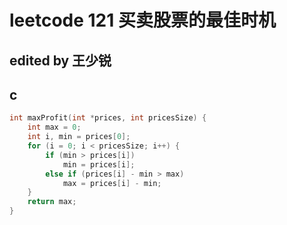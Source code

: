 # leetcode 121 买卖股票的最佳时机

## edited by 王少锐

## c

```c
int maxProfit(int *prices, int pricesSize) {
    int max = 0;
    int i, min = prices[0];
    for (i = 0; i < pricesSize; i++) {
        if (min > prices[i])
            min = prices[i];
        else if (prices[i] - min > max)
            max = prices[i] - min;
    }
    return max;
}

```
